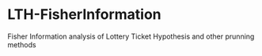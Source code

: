 # LTH-FisherInformation
Fisher Information analysis of Lottery Ticket Hypothesis and other prunning methods

